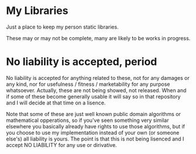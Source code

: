 # My Libraries

Just a place to keep my person static libraries.

These may or may not be complete, many are likely to be works in progress.

# No liability is accepted, period

No liability is accepted for anything related to these, not for any damages or any kind, nor for usefulness / fitness / marketability for any purpose whatsoever.  Actually, these are not being showed, not released.  When and if some of these 
become generally usable it will say so in that repository and I will decide at that time on a lisence.

Note that some of these are just well known public domain algorithms or mathematical opperations, so if you've seen something very 
similar elsewhere you basically already have rights to use those algorithms, but if you choose to use my implementation instead of 
your own (or someone else's) all liability is yours.  The point is that this is not being lisenced and I accept NO LIABILITY for 
any use or dirivative.
